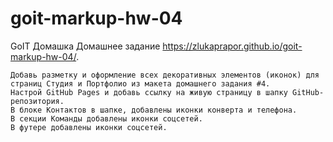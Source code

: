 # goit-markup-hw-04

GoIT Домашка
Домашнее задание
https://zlukaprapor.github.io/goit-markup-hw-04/. 

    Добавь разметку и оформление всех декоративных элементов (иконок) для страниц Студия и Портфолио из макета домашнего задания #4.
    Настрой GitHub Pages и добавь ссылку на живую страницу в шапку GitHub-репозитория.
    В блоке Контактов в шапке, добавлены иконки конверта и телефона.
    В секции Команды добавлены иконки соцсетей.
    В футере добавлены иконки соцсетей.



